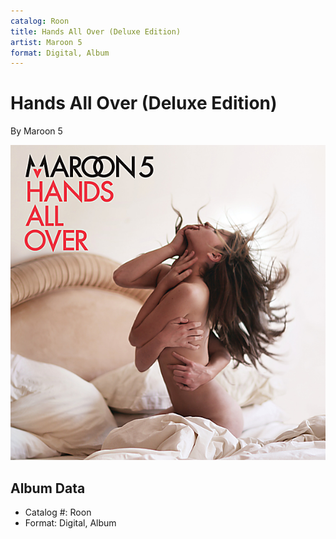 ```yaml
---
catalog: Roon
title: Hands All Over (Deluxe Edition)
artist: Maroon 5
format: Digital, Album
---
```


# Hands All Over (Deluxe Edition)

By Maroon 5

![](../../assets/albumcovers/Maroon_5-Hands_All_Over_Deluxe_Edition.png)

## Album Data

- Catalog #: Roon
- Format: Digital, Album

